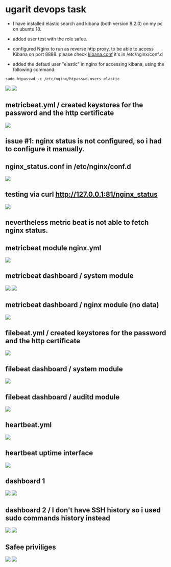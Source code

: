 # ugarit devops task 

* I have installed elastic search and kibana (both version 8.2.0) on my pc on ubuntu 18. 

* added user test with the role safee.  

* configured Nginx to run as reverse http proxy, to be able to access Kibana on port 8888. please check [kibana.conf](https://github.com/Dina-Adel-1302/ugarit/blob/bcc2c511da375c5369da3624a208a5e2149af4dc/kibana.conf) it's in /etc/nginx/conf.d
       
* added the defautl user "elastic" in nginx for accessing kibana, using the following command:  
 ```
sudo htpasswd -c /etc/nginx/htpasswd.users elastic
```
![](https://github.com/Dina-Adel-1302/ugarit/blob/a6ee7045796dc6e6f1ed87acea3fe32042579f9a/screen_shots/Screenshot%20from%202022-12-04%2020-32-43.png)
![](https://github.com/Dina-Adel-1302/ugarit/blob/a6ee7045796dc6e6f1ed87acea3fe32042579f9a/screen_shots/Screenshot%20from%202022-12-04%2020-34-08.png)


## metricbeat.yml / created keystores for the password and the http certificate
![](https://github.com/Dina-Adel-1302/ugarit/blob/007ead8b3387f42a8ac3c2c9a52bb353db55dc60/screen_shots/Screenshot%20from%202022-12-05%2012-21-40.png)

## issue #1: nginx status is not configured, so i had to configure it manually.
## nginx_status.conf in /etc/nginx/conf.d
![](https://github.com/Dina-Adel-1302/ugarit/blob/98d72fd5ba36edf3e2495886bcdcb04986e89689/screen_shots/Screenshot%20from%202022-12-07%2010-08-21.png)

## testing via curl http://127.0.0.1:81/nginx_status
![](https://github.com/Dina-Adel-1302/ugarit/blob/a60e509c1e6bd8385d1d4f475c51f6c98c68e81c/screen_shots/Screenshot%20from%202022-12-07%2010-18-42.png)

## nevertheless metric beat is not able to fetch nginx status.
## metricbeat module nginx.yml
![](https://github.com/Dina-Adel-1302/ugarit/blob/98d72fd5ba36edf3e2495886bcdcb04986e89689/screen_shots/Screenshot%20from%202022-12-07%2010-04-19.png)

## metricbeat dashboard / system module
![](https://github.com/Dina-Adel-1302/ugarit/blob/98d72fd5ba36edf3e2495886bcdcb04986e89689/screen_shots/Screenshot%20from%202022-12-07%2010-06-28.png)
![](https://github.com/Dina-Adel-1302/ugarit/blob/98d72fd5ba36edf3e2495886bcdcb04986e89689/screen_shots/Screenshot%20from%202022-12-07%2010-06-33.png)

## metricbeat dashboard / nginx module (no data)
![](https://github.com/Dina-Adel-1302/ugarit/blob/98d72fd5ba36edf3e2495886bcdcb04986e89689/screen_shots/Screenshot%20from%202022-12-07%2010-05-29.png)


## filebeat.yml / created keystores for the password and the http certificate
![](https://github.com/Dina-Adel-1302/ugarit/blob/b6cc2fbdd0b6a189cbce4f7d62859d53a6997b5d/screen_shots/Screenshot%20from%202022-12-05%2012-54-56.png)


## filebeat dashboard / system module
![](https://github.com/Dina-Adel-1302/ugarit/blob/803325522d5170f8669cf5f183b1ba18507814b7/screen_shots/Screenshot%20from%202022-12-07%2008-27-45.png)

## filebeat dashboard / auditd module
![](https://github.com/Dina-Adel-1302/ugarit/blob/803325522d5170f8669cf5f183b1ba18507814b7/screen_shots/Screenshot%20from%202022-12-07%2008-28-57.png)

## heartbeat.yml
![](https://github.com/Dina-Adel-1302/ugarit/blob/42b177a12a0812bb503b2296873407f37727464b/screen_shots/Screenshot%20from%202022-12-05%2021-53-42.png)

## heartbeat uptime interface 
![](https://github.com/Dina-Adel-1302/ugarit/blob/843c88938fb3514e1243416e040dd77b81f9663f/screen_shots/Screenshot%20from%202022-12-05%2023-12-48.png)

## dashboard 1
![](https://github.com/Dina-Adel-1302/ugarit/blob/9edbcd8f8879e2559f1a787ba27fa20405375c66/screen_shots/dashboard1/Screenshot%20from%202022-12-06%2001-43-48.png)
![](https://github.com/Dina-Adel-1302/ugarit/blob/9edbcd8f8879e2559f1a787ba27fa20405375c66/screen_shots/dashboard1/Screenshot%20from%202022-12-06%2011-42-35.png)

## dashboard 2 / I don't have SSH history so i used sudo commands history instead
![](https://github.com/Dina-Adel-1302/ugarit/blob/9edbcd8f8879e2559f1a787ba27fa20405375c66/screen_shots/dashboard2/Screenshot%20from%202022-12-06%2011-47-27.png)
![](https://github.com/Dina-Adel-1302/ugarit/blob/9edbcd8f8879e2559f1a787ba27fa20405375c66/screen_shots/dashboard2/Screenshot%20from%202022-12-06%2011-52-42.png)

## Safee priviliges 
![](https://github.com/Dina-Adel-1302/ugarit/blob/37517222f900eabc642aabd9318514c27ba7e22c/screen_shots/Screenshot%20from%202022-12-07%2006-42-51.png)
![](https://github.com/Dina-Adel-1302/ugarit/blob/3feb803a8a002d0f9a374830479a1e508983661a/screen_shots/Screenshot%20from%202022-12-07%2006-43-11.png)

